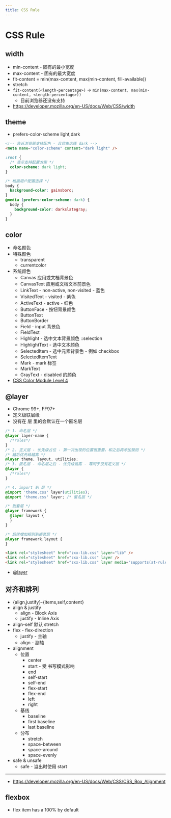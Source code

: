 ```yaml
---
title: CSS Rule
---
```


# CSS Rule

## width

- min-content - 固有的最小宽度
- max-content - 固有的最大宽度
- fit-content = min(max-content, max(min-content, fill-available))
- stretch
- `fit-content(<length-percentage>)` -> `min(max-content, max(min-content, <length-percentage>))`
  - 目前浏览器还没有支持
- https://developer.mozilla.org/en-US/docs/Web/CSS/width

## theme

- prefers-color-scheme light,dark

```html
<!-- 告诉浏览器支持配色 - 且优先选择 dark -->
<meta name="color-scheme" content="dark light" />
```

```css
:root {
  /* 表示支持配置方案 */
  color-scheme: dark light;
}

/* 根据用户配置选择 */
body {
  background-color: gainsboro;
}
@media (prefers-color-scheme: dark) {
  body {
    background-color: darkslategray;
  }
}
```

## color

- 命名颜色
- 特殊颜色
  - transparent
  - currentcolor
- 系统颜色
  - Canvas 应用或文档背景色
  - CanvasText 应用或文档文本前景色
  - LinkText - non-active, non-visited - 蓝色
  - VisitedText - visited - 紫色
  - ActiveText - active - 红色
  - ButtonFace - 按钮背景颜色
  - ButtonText
  - ButtonBorder
  - Field - input 背景色
  - FieldText
  - Highlight - 选中文本背景颜色 ::selection
  - HighlightText - 选中文本颜色
  - SelectedItem - 选中元素背景色 - 例如 checkbox
  - SelectedItemText
  - Mark - mark 标签
  - MarkText
  - GrayText - disabled 的颜色
- [CSS Color Module Level 4](https://www.w3.org/TR/css-color/)

## @layer

- Chrome 99+, FF97+
- 定义级联层级
- 没有在 层 里的会默认在一个匿名层

```css
/* 1. 命名层 */
@layer layer-name {
  /*rules*/
}
/* 2. 定义层 - 优先级占位 - 第一次出现的位置很重要，和之后再添加规则 */
/* 越后优先级越高 */
@layer theme, layout, utilities;
/* 3. 匿名层 - 命名层之后 - 优先级最高 - 等同于没有定义层 */
@layer {
  /*rules*/
}

/* 4. import 到 层 */
@import 'theme.css' layer(utilities);
@import 'theme.css' layer; /* 匿名层 */

/* 嵌套层 */
@layer framework {
  @layer layout {
  }
}

/* 后续增加规则到嵌套层 */
@layer framework.layout {
}
```

```html
<link rel="stylesheet" href="zxx-lib.css" layer="lib" />
<link rel="stylesheet" href="zxx-lib.css" layer />
<link rel="stylesheet" href="zxx-lib.css" layer media="supports(at-rule(@layer))" />
```

- [@layer](https://developer.mozilla.org/en-US/docs/Web/CSS/@layer)

## 对齐和排列

- {align,justify}-{items,self,content}
- align & justify
  - align - Block Axis
  - justify - Inline Axis
- align-self 默认 stretch
- flex - flex-direction
  - justify - 主轴
  - align - 副轴
- alignment
  - 位置
    - center
    - start - 受 书写模式影响
    - end
    - self-start
    - self-end
    - flex-start
    - flex-end
    - left
    - right
  - 基线
    - baseline
    - first baseline
    - last baseline
  - 分布
    - stretch
    - space-between
    - space-around
    - space-evenly
- safe & unsafe
  - safe - 溢出时使用 start

---

- https://developer.mozilla.org/en-US/docs/Web/CSS/CSS_Box_Alignment

## flexbox

- flex item has a 100% by default
